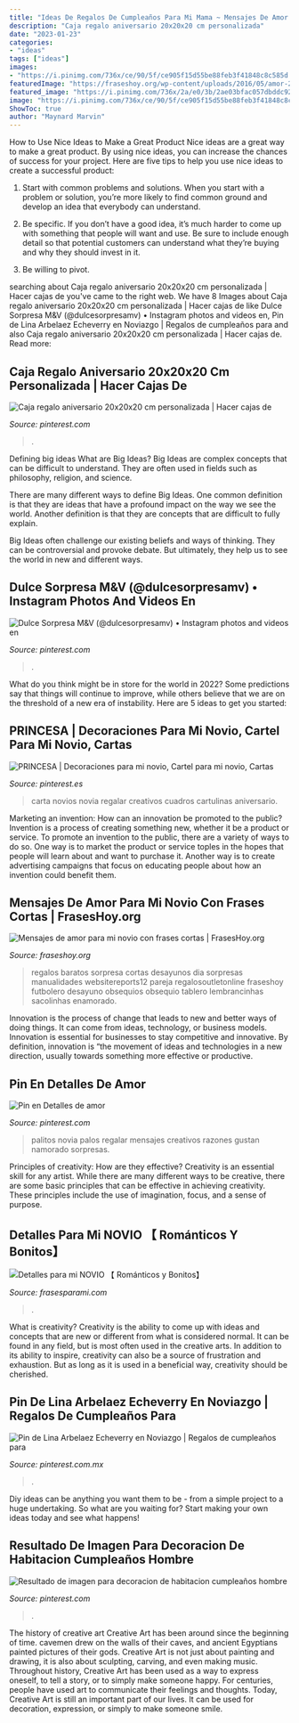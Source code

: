 ```yaml
---
title: "Ideas De Regalos De Cumpleaños Para Mi Mama ~ Mensajes De Amor Para Mi Novio Con Frases Cortas"
description: "Caja regalo aniversario 20x20x20 cm personalizada"
date: "2023-01-23"
categories:
- "ideas"
tags: ["ideas"]
images:
- "https://i.pinimg.com/736x/ce/90/5f/ce905f15d55be88feb3f41848c8c585d.jpg"
featuredImage: "https://fraseshoy.org/wp-content/uploads/2016/05/amor-25.jpg"
featured_image: "https://i.pinimg.com/736x/2a/e0/3b/2ae03bfac057dbddc92716dd94db6134.jpg"
image: "https://i.pinimg.com/736x/ce/90/5f/ce905f15d55be88feb3f41848c8c585d.jpg"
ShowToc: true
author: "Maynard Marvin"
---
```



How to Use Nice Ideas to Make a Great Product
Nice ideas are a great way to make a great product. By using nice ideas, you can increase the chances of success for your project. Here are five tips to help you use nice ideas to create a successful product:
1. Start with common problems and solutions. When you start with a problem or solution, you’re more likely to find common ground and develop an idea that everybody can understand.

2. Be specific. If you don’t have a good idea, it’s much harder to come up with something that people will want and use. Be sure to include enough detail so that potential customers can understand what they’re buying and why they should invest in it.

3. Be willing to pivot.

	

		
searching about Caja regalo aniversario 20x20x20 cm personalizada | Hacer cajas de you've came to the right web. We have 8 Images about Caja regalo aniversario 20x20x20 cm personalizada | Hacer cajas de like Dulce Sorpresa M&amp;V (@dulcesorpresamv) • Instagram photos and videos en, Pin de Lina Arbelaez Echeverry en Noviazgo | Regalos de cumpleaños para and also Caja regalo aniversario 20x20x20 cm personalizada | Hacer cajas de. Read more:
		
    
## Caja Regalo Aniversario 20x20x20 Cm Personalizada | Hacer Cajas De

<img loading=lazy src="https://i.pinimg.com/736x/2a/e0/3b/2ae03bfac057dbddc92716dd94db6134.jpg" onerror="this.onerror=null;this.src='https://tse2.mm.bing.net/th?id=OIP.JiB8ktRBrXELoq_T0fT5lAC7FN&amp;pid=15.1';" alt="Caja regalo aniversario 20x20x20 cm personalizada | Hacer cajas de">

_Source: pinterest.com_

>. 

	

Defining big ideas
What are Big Ideas?
Big Ideas are complex concepts that can be difficult to understand. They are often used in fields such as philosophy, religion, and science.

There are many different ways to define Big Ideas. One common definition is that they are ideas that have a profound impact on the way we see the world. Another definition is that they are concepts that are difficult to fully explain.

Big Ideas often challenge our existing beliefs and ways of thinking. They can be controversial and provoke debate. But ultimately, they help us to see the world in new and different ways.

    
## Dulce Sorpresa M&amp;V (@dulcesorpresamv) • Instagram Photos And Videos En

<img loading=lazy src="https://i.pinimg.com/736x/f0/35/60/f035600d738f305a4b95b600eb942668.jpg" onerror="this.onerror=null;this.src='https://tse1.mm.bing.net/th?id=OIP.-_ZsyCINOOp_dS-nTthLoAHaJ3&amp;pid=15.1';" alt="Dulce Sorpresa M&amp;V (@dulcesorpresamv) • Instagram photos and videos en">

_Source: pinterest.com_

>. 

	

What do you think might be in store for the world in 2022? Some predictions say that things will continue to improve, while others believe that we are on the threshold of a new era of instability. Here are 5 ideas to get you started: 

    
## PRINCESA | Decoraciones Para Mi Novio, Cartel Para Mi Novio, Cartas

<img loading=lazy src="https://i.pinimg.com/736x/57/c7/b3/57c7b3f933bf62afffc20e11f6419eef.jpg" onerror="this.onerror=null;this.src='https://tse1.mm.bing.net/th?id=OIP.1LlnJ7L5TbZhqdPKXKzUOgHaJ3&amp;pid=15.1';" alt="PRINCESA | Decoraciones para mi novio, Cartel para mi novio, Cartas">

_Source: pinterest.es_

>carta novios novia regalar creativos cuadros cartulinas aniversario. 

	

Marketing an invention: How can an innovation be promoted to the public?
Invention is a process of creating something new, whether it be a product or service. To promote an invention to the public, there are a variety of ways to do so. One way is to market the product or service toples in the hopes that people will learn about and want to purchase it. Another way is to create advertising campaigns that focus on educating people about how an invention could benefit them.

    
## Mensajes De Amor Para Mi Novio Con Frases Cortas | FrasesHoy.org

<img loading=lazy src="https://fraseshoy.org/wp-content/uploads/2016/05/amor-25.jpg" onerror="this.onerror=null;this.src='https://tse1.mm.bing.net/th?id=OIP.8sZwL3ex-CHMACsFqhza8AHaJ4&amp;pid=15.1';" alt="Mensajes de amor para mi novio con frases cortas | FrasesHoy.org">

_Source: fraseshoy.org_

>regalos baratos sorpresa cortas desayunos dia sorpresas manualidades websitereports12 pareja regalosoutletonline fraseshoy futbolero desayuno obsequios obsequio tablero lembrancinhas sacolinhas enamorado. 

	

Innovation is the process of change that leads to new and better ways of doing things. It can come from ideas, technology, or business models. Innovation is essential for businesses to stay competitive and innovative. By definition, innovation is “the movement of ideas and technologies in a new direction, usually towards something more effective or productive.

    
## Pin En Detalles De Amor

<img loading=lazy src="https://i.pinimg.com/736x/b1/b9/4a/b1b94a34f818c89e99f147addfdaa7d8.jpg" onerror="this.onerror=null;this.src='https://tse4.mm.bing.net/th?id=OIP.RD88ae955kk0vRYxaxPgTQHaJ3&amp;pid=15.1';" alt="Pin en Detalles de amor">

_Source: pinterest.com_

>palitos novia palos regalar mensajes creativos razones gustan namorado sorpresas. 

	

Principles of creativity: How are they effective?
Creativity is an essential skill for any artist. While there are many different ways to be creative, there are some basic principles that can be effective in achieving creativity. These principles include the use of imagination, focus, and a sense of purpose.

    
## Detalles Para Mi NOVIO 【 Románticos Y Bonitos】

<img loading=lazy src="https://frasesparami.com/wp-content/uploads/2020/02/detalles-de-cumpleanos-para-hombre.jpg" onerror="this.onerror=null;this.src='https://tse2.mm.bing.net/th?id=OIP.sqVbp-Siz2zrz02GeFtI4wHaIB&amp;pid=15.1';" alt="Detalles para mi NOVIO 【 Románticos y Bonitos】">

_Source: frasesparami.com_

>. 

	

What is creativity?
Creativity is the ability to come up with ideas and concepts that are new or different from what is considered normal. It can be found in any field, but is most often used in the creative arts. In addition to its ability to inspire, creativity can also be a source of frustration and exhaustion. But as long as it is used in a beneficial way, creativity should be cherished.

    
## Pin De Lina Arbelaez Echeverry En Noviazgo | Regalos De Cumpleaños Para

<img loading=lazy src="https://i.pinimg.com/736x/ce/90/5f/ce905f15d55be88feb3f41848c8c585d.jpg" onerror="this.onerror=null;this.src='https://tse1.mm.bing.net/th?id=OIP.-DYIxezTJTquWxu0LntH6AHaJ4&amp;pid=15.1';" alt="Pin de Lina Arbelaez Echeverry en Noviazgo | Regalos de cumpleaños para">

_Source: pinterest.com.mx_

>. 

	

Diy ideas can be anything you want them to be - from a simple project to a huge undertaking. So what are you waiting for? Start making your own ideas today and see what happens!

    
## Resultado De Imagen Para Decoracion De Habitacion Cumpleaños Hombre

<img loading=lazy src="https://i.pinimg.com/736x/62/d8/3d/62d83de54d5d79a8441ceef4f0890a44.jpg" onerror="this.onerror=null;this.src='https://tse1.mm.bing.net/th?id=OIP.6X-sSY2DulgLqeR7scoBkQHaKR&amp;pid=15.1';" alt="Resultado de imagen para decoracion de habitacion cumpleaños hombre">

_Source: pinterest.com_

>. 

	

The history of creative art
Creative Art has been around since the beginning of time. cavemen drew on the walls of their caves, and ancient Egyptians painted pictures of their gods. Creative Art is not just about painting and drawing, it is also about sculpting, carving, and even making music.
Throughout history, Creative Art has been used as a way to express oneself, to tell a story, or to simply make someone happy. For centuries, people have used art to communicate their feelings and thoughts. Today, Creative Art is still an important part of our lives. It can be used for decoration, expression, or simply to make someone smile.

